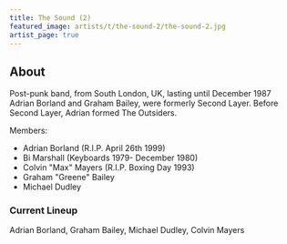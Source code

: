 ```yaml
---
title: The Sound (2)
featured_image: artists/t/the-sound-2/the-sound-2.jpg
artist_page: true
---
```

## About

Post-punk band, from South London, UK, lasting until December 1987
Adrian Borland and Graham Bailey, were formerly Second Layer.
Before Second Layer, Adrian formed The Outsiders.

Members: 
- Adrian Borland (R.I.P.  April 26th 1999)
- Bi Marshall (Keyboards 1979- December 1980)
- Colvin "Max" Mayers (R.I.P. Boxing Day 1993)
- Graham "Greene" Bailey
- Michael Dudley

### Current Lineup

Adrian Borland, Graham Bailey, Michael Dudley, Colvin Mayers

